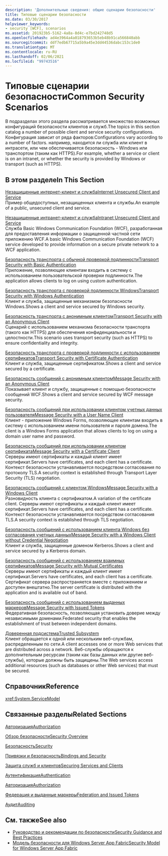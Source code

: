 ```yaml
---
description: 'Дополнительные сведения: общие сценарии безопасности'
title: Типовые сценарии безопасности
ms.date: 03/30/2017
helpviewer_keywords:
- security [WCF], scenarios
ms.assetid: 201923b5-5162-4a8a-8d4c-e7bd242748d5
ms.openlocfilehash: ad4e3964a4a018793653b5eb48b91ca566840abb
ms.sourcegitcommit: ddf7edb67715a5b9a45e3dd44536dabc153c1de0
ms.translationtype: MT
ms.contentlocale: ru-RU
ms.lasthandoff: 02/06/2021
ms.locfileid: "99743516"
---
```

# <a name="common-security-scenarios"></a><span data-ttu-id="0f6b6-103">Типовые сценарии безопасности</span><span class="sxs-lookup"><span data-stu-id="0f6b6-103">Common Security Scenarios</span></span>

<span data-ttu-id="0f6b6-104">В подразделах этого раздела рассматривается множество возможных конфигураций безопасности клиентов и служб.</span><span class="sxs-lookup"><span data-stu-id="0f6b6-104">The topics in this section catalog a number of possible client and service security configurations.</span></span> <span data-ttu-id="0f6b6-105">Конфигурация зависит от ряда факторов:</span><span class="sxs-lookup"><span data-stu-id="0f6b6-105">Configurations vary according to a number of factors.</span></span> <span data-ttu-id="0f6b6-106">например, находится ли служба или клиент в интрасети, или чем обеспечивается безопасность - Windows или транспортом (таким как HTTPS).</span><span class="sxs-lookup"><span data-stu-id="0f6b6-106">For example, whether a service or client is on an intranet, or whether the security is provided by Windows or transport (such as HTTPS).</span></span>  
  
## <a name="in-this-section"></a><span data-ttu-id="0f6b6-107">В этом разделе</span><span class="sxs-lookup"><span data-stu-id="0f6b6-107">In This Section</span></span>  

 [<span data-ttu-id="0f6b6-108">Незащищенные интернет-клиент и служба</span><span class="sxs-lookup"><span data-stu-id="0f6b6-108">Internet Unsecured Client and Service</span></span>](internet-unsecured-client-and-service.md)  
 <span data-ttu-id="0f6b6-109">Пример общедоступных, незащищенных клиента и службы.</span><span class="sxs-lookup"><span data-stu-id="0f6b6-109">An example of a public, unsecured client and service.</span></span>  
  
 [<span data-ttu-id="0f6b6-110">Незащищенные интранет-клиент и служба</span><span class="sxs-lookup"><span data-stu-id="0f6b6-110">Intranet Unsecured Client and Service</span></span>](intranet-unsecured-client-and-service.md)  
 <span data-ttu-id="0f6b6-111">Служба Basic Windows Communication Foundation (WCF), разработанная для предоставления информации о защищенной частной сети приложению WCF.</span><span class="sxs-lookup"><span data-stu-id="0f6b6-111">A basic Windows Communication Foundation (WCF) service developed to provide information on a secure private network to a WCF application.</span></span>  
  
 [<span data-ttu-id="0f6b6-112">Безопасность транспорта с обычной проверкой подлинности</span><span class="sxs-lookup"><span data-stu-id="0f6b6-112">Transport Security with Basic Authentication</span></span>](transport-security-with-basic-authentication.md)  
 <span data-ttu-id="0f6b6-113">Приложение, позволяющее клиентам входить в систему с использованием пользовательской проверки подлинности.</span><span class="sxs-lookup"><span data-stu-id="0f6b6-113">The application allows clients to log on using custom authentication.</span></span>  
  
 [<span data-ttu-id="0f6b6-114">Безопасность транспорта с проверкой подлинности Windows</span><span class="sxs-lookup"><span data-stu-id="0f6b6-114">Transport Security with Windows Authentication</span></span>](transport-security-with-windows-authentication.md)  
 <span data-ttu-id="0f6b6-115">Клиент и служба, защищенные механизмом безопасности Windows.</span><span class="sxs-lookup"><span data-stu-id="0f6b6-115">Shows a client and service secured by Windows security.</span></span>  
  
 [<span data-ttu-id="0f6b6-116">Безопасность транспорта с анонимным клиентом</span><span class="sxs-lookup"><span data-stu-id="0f6b6-116">Transport Security with an Anonymous Client</span></span>](transport-security-with-an-anonymous-client.md)  
 <span data-ttu-id="0f6b6-117">Сценарий с использованием механизма безопасности транспорта (такого как HTTPS) для обеспечения конфиденциальности и целостности.</span><span class="sxs-lookup"><span data-stu-id="0f6b6-117">This scenario uses transport security (such as HTTPS) to ensure confidentiality and integrity.</span></span>  
  
 [<span data-ttu-id="0f6b6-118">Безопасность транспорта с проверкой подлинности с использованием сертификатов</span><span class="sxs-lookup"><span data-stu-id="0f6b6-118">Transport Security with Certificate Authentication</span></span>](transport-security-with-certificate-authentication.md)  
 <span data-ttu-id="0f6b6-119">Клиент и служба, защищенные сертификатом.</span><span class="sxs-lookup"><span data-stu-id="0f6b6-119">Shows a client and service secured by a certificate.</span></span>  
  
 [<span data-ttu-id="0f6b6-120">Безопасность сообщений с анонимным клиентом</span><span class="sxs-lookup"><span data-stu-id="0f6b6-120">Message Security with an Anonymous Client</span></span>](message-security-with-an-anonymous-client.md)  
 <span data-ttu-id="0f6b6-121">Показывает клиент и службу, защищенные с помощью безопасности сообщений WCF.</span><span class="sxs-lookup"><span data-stu-id="0f6b6-121">Shows a client and service secured by WCF message security.</span></span>  
  
 [<span data-ttu-id="0f6b6-122">Безопасность сообщений при использовании клиентом учетных данных пользователя</span><span class="sxs-lookup"><span data-stu-id="0f6b6-122">Message Security with a User Name Client</span></span>](message-security-with-a-user-name-client.md)  
 <span data-ttu-id="0f6b6-123">Клиент - приложение Windows Forms, позволяющее клиентам входить в систему с использованием имени пользователя и пароля домена.</span><span class="sxs-lookup"><span data-stu-id="0f6b6-123">The client is a Windows Forms application that allows clients to log on using a domain user name and password.</span></span>  
  
 [<span data-ttu-id="0f6b6-124">Безопасность сообщений при использовании клиентом сертификата</span><span class="sxs-lookup"><span data-stu-id="0f6b6-124">Message Security with a Certificate Client</span></span>](message-security-with-a-certificate-client.md)  
 <span data-ttu-id="0f6b6-125">Серверы имеют сертификаты и каждый клиент имеет сертификат.</span><span class="sxs-lookup"><span data-stu-id="0f6b6-125">Servers have certificates, and each client has a certificate.</span></span> <span data-ttu-id="0f6b6-126">Контекст безопасности устанавливается посредством согласования по протоколу TLS.</span><span class="sxs-lookup"><span data-stu-id="0f6b6-126">A security context is established through Transport Layer Security (TLS) negotiation.</span></span>  
  
 [<span data-ttu-id="0f6b6-127">Безопасность сообщений с клиентом Windows</span><span class="sxs-lookup"><span data-stu-id="0f6b6-127">Message Security with a Windows Client</span></span>](message-security-with-a-windows-client.md)  
 <span data-ttu-id="0f6b6-128">Разновидность клиента с сертификатом.</span><span class="sxs-lookup"><span data-stu-id="0f6b6-128">A variation of the certificate client.</span></span> <span data-ttu-id="0f6b6-129">Серверы имеют сертификаты и каждый клиент имеет сертификат.</span><span class="sxs-lookup"><span data-stu-id="0f6b6-129">Servers have certificates, and each client has a certificate.</span></span> <span data-ttu-id="0f6b6-130">Контекст безопасности устанавливается посредством согласования TLS.</span><span class="sxs-lookup"><span data-stu-id="0f6b6-130">A security context is established through TLS negotiation.</span></span>  
  
 [<span data-ttu-id="0f6b6-131">Безопасность сообщений с использованием клиента Windows без согласования учетных данных</span><span class="sxs-lookup"><span data-stu-id="0f6b6-131">Message Security with a Windows Client without Credential Negotiation</span></span>](message-security-with-a-windows-client-without-credential-negotiation.md)  
 <span data-ttu-id="0f6b6-132">Клиент и служба, защищенные доменом Kerberos.</span><span class="sxs-lookup"><span data-stu-id="0f6b6-132">Shows a client and service secured by a Kerberos domain.</span></span>  
  
 [<span data-ttu-id="0f6b6-133">Безопасность сообщений с использованием взаимных сертификатов</span><span class="sxs-lookup"><span data-stu-id="0f6b6-133">Message Security with Mutual Certificates</span></span>](message-security-with-mutual-certificates.md)  
 <span data-ttu-id="0f6b6-134">Серверы имеют сертификаты и каждый клиент имеет сертификат.</span><span class="sxs-lookup"><span data-stu-id="0f6b6-134">Servers have certificates, and each client has a certificate.</span></span> <span data-ttu-id="0f6b6-135">Сертификат сервера распространяется вместе с приложением и доступен внештатно.</span><span class="sxs-lookup"><span data-stu-id="0f6b6-135">The server certificate is distributed with the application and is available out of band.</span></span>  
  
 [<span data-ttu-id="0f6b6-136">Безопасность сообщений с использованием выданных маркеров</span><span class="sxs-lookup"><span data-stu-id="0f6b6-136">Message Security with Issued Tokens</span></span>](message-security-with-issued-tokens.md)  
 <span data-ttu-id="0f6b6-137">Федеративная безопасность, позволяющая установить доверие между независимыми доменами.</span><span class="sxs-lookup"><span data-stu-id="0f6b6-137">Federated security that enables the establishment of trust between independent domains.</span></span>  
  
 [<span data-ttu-id="0f6b6-138">Доверенная подсистема</span><span class="sxs-lookup"><span data-stu-id="0f6b6-138">Trusted Subsystem</span></span>](trusted-subsystem.md)  
 <span data-ttu-id="0f6b6-139">Клиент обращается к одной или нескольким веб-службам, распределенным по сети.</span><span class="sxs-lookup"><span data-stu-id="0f6b6-139">A client accesses one or more Web services that are distributed across a network.</span></span> <span data-ttu-id="0f6b6-140">Веб-службы обращаются к дополнительным ресурсам (таким как базы данных или другие веб-службы), которые должны быть защищены.</span><span class="sxs-lookup"><span data-stu-id="0f6b6-140">The Web services access additional resources (such as databases or other Web services) that must be secured.</span></span>  
  
## <a name="reference"></a><span data-ttu-id="0f6b6-141">Справочник</span><span class="sxs-lookup"><span data-stu-id="0f6b6-141">Reference</span></span>  

 <xref:System.ServiceModel>  
  
## <a name="related-sections"></a><span data-ttu-id="0f6b6-142">Связанные разделы</span><span class="sxs-lookup"><span data-stu-id="0f6b6-142">Related Sections</span></span>  

 [<span data-ttu-id="0f6b6-143">Авторизация</span><span class="sxs-lookup"><span data-stu-id="0f6b6-143">Authorization</span></span>](authorization-in-wcf.md)  
  
 [<span data-ttu-id="0f6b6-144">Обзор безопасности</span><span class="sxs-lookup"><span data-stu-id="0f6b6-144">Security Overview</span></span>](security-overview.md)  
  
 [<span data-ttu-id="0f6b6-145">Безопасность</span><span class="sxs-lookup"><span data-stu-id="0f6b6-145">Security</span></span>](security.md)  
  
 [<span data-ttu-id="0f6b6-146">Привязки и безопасность</span><span class="sxs-lookup"><span data-stu-id="0f6b6-146">Bindings and Security</span></span>](bindings-and-security.md)  
  
 [<span data-ttu-id="0f6b6-147">Защита служб и клиентов</span><span class="sxs-lookup"><span data-stu-id="0f6b6-147">Securing Services and Clients</span></span>](securing-services-and-clients.md)  
  
 [<span data-ttu-id="0f6b6-148">Аутентификация</span><span class="sxs-lookup"><span data-stu-id="0f6b6-148">Authentication</span></span>](authentication-in-wcf.md)  
  
 [<span data-ttu-id="0f6b6-149">Авторизация</span><span class="sxs-lookup"><span data-stu-id="0f6b6-149">Authorization</span></span>](authorization-in-wcf.md)  
  
 [<span data-ttu-id="0f6b6-150">Федерация и выданные маркеры</span><span class="sxs-lookup"><span data-stu-id="0f6b6-150">Federation and Issued Tokens</span></span>](federation-and-issued-tokens.md)  
  
 [<span data-ttu-id="0f6b6-151">Аудит</span><span class="sxs-lookup"><span data-stu-id="0f6b6-151">Auditing</span></span>](auditing-security-events.md)  
  
## <a name="see-also"></a><span data-ttu-id="0f6b6-152">См. также</span><span class="sxs-lookup"><span data-stu-id="0f6b6-152">See also</span></span>

- [<span data-ttu-id="0f6b6-153">Руководство и рекомендации по безопасности</span><span class="sxs-lookup"><span data-stu-id="0f6b6-153">Security Guidance and Best Practices</span></span>](security-guidance-and-best-practices.md)
- <span data-ttu-id="0f6b6-154">[Модель безопасности для Windows Server App Fabric](/previous-versions/appfabric/ee677202(v=azure.10))</span><span class="sxs-lookup"><span data-stu-id="0f6b6-154">[Security Model for Windows Server App Fabric](/previous-versions/appfabric/ee677202(v=azure.10))</span></span>

